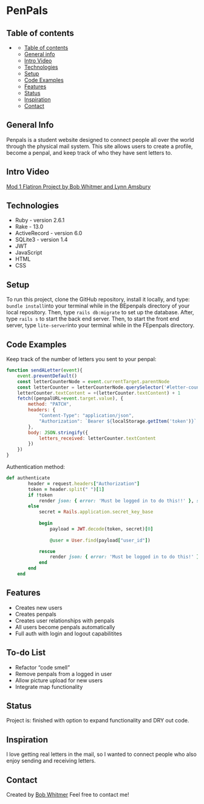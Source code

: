 # PenPals

## Table of contents

- [](#)
  - [Table of contents](#table-of-contents)
  - [General info](#general-info)
  - [Intro Video](#intro-video)
  - [Technologies](#technologies)
  - [Setup](#setup)
  - [Code Examples](#code-examples)
  - [Features](#features)
  - [Status](#status)
  - [Inspiration](#inspiration)
  - [Contact](#contact)

## General Info

Penpals is a student website designed to connect people all over the world through the physical mail system. This site allows users to create a profile, become a penpal, and keep track of who they have sent letters to. 

## Intro Video

[Mod 1 Flatiron Project by Bob Whitmer and Lynn Amsbury](https://www.youtube.com/watch?v=IildNMZANqg&feature=youtu.be)

## Technologies

* Ruby - version 2.6.1
* Rake - 13.0
* ActiveRecord - version 6.0
* SQLite3 - version 1.4
* JWT
* JavaScript
* HTML
* CSS

## Setup

To run this project, clone the GitHub repository, install it locally, and type:
```bundle install```into your terminal while in the BEpenpals directory of your local repository.
Then, type ```rails db:migrate``` to set up the database.
After, type ```rails s``` to start the back end server.
Then, to start the front end server, type
```lite-server```into your terminal while in the FEpenpals directory.

## Code Examples

Keep track of the number of letters you sent to your penpal:
```JavaScript
function sendALetter(event){
    event.preventDefault()
    const letterCounterNode = event.currentTarget.parentNode
    const letterCounter = letterCounterNode.querySelector('#letter-counter')
    letterCounter.textContent = +(letterCounter.textContent) + 1
    fetch((penpalURL+event.target.value), {
        method: "PATCH", 
        headers: {
            "Content-Type": "application/json",
            "Authorization": `Bearer ${localStorage.getItem('token')}`
        },
        body: JSON.stringify({
            letters_received: letterCounter.textContent
        })
    })
}
```

Authentication method:
```ruby
def authenticate
        header = request.headers["Authorization"]
        token = header.split(" ")[1]
        if !token
            render json: { error: 'Must be logged in to do this!!' }, stauts: :unauthorized
        else 
            secret = Rails.application.secret_key_base
            
            begin
                payload = JWT.decode(token, secret)[0]
                
                @user = User.find(payload["user_id"])

            rescue
                render json: { error: 'Must be logged in to do this!' }, status: :forbidden
            end
        end
    end
```

## Features

* Creates new users
* Creates penpals
* Creates user relationships with penpals
* All users become penpals automatically
* Full auth with login and logout capabilitites

## To-do List

* Refactor “code smell”
* Remove penpals from a logged in user
* Allow picture upload for new users
* Integrate map functionality

## Status

Project is: finished with option to expand functionality and DRY out code.

## Inspiration

I love getting real letters in the mail, so I wanted to connect people who also enjoy sending and receiving letters.

## Contact

Created by [Bob Whitmer](https://www.linkedin.com/in/bob-whitmer-b7269248/)
Feel free to contact me!